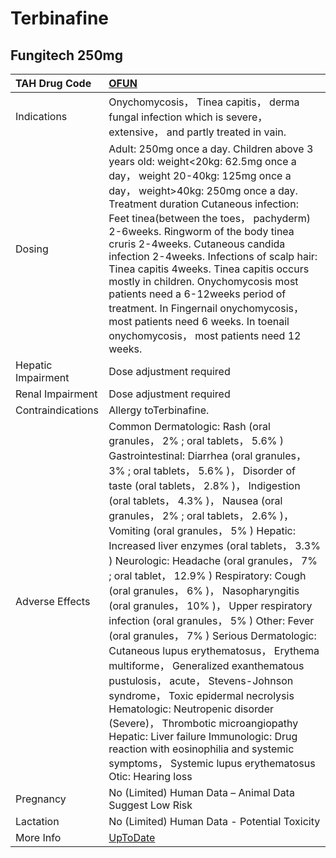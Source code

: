 # Terbinafine

## Fungitech 250mg

| TAH Drug Code      | [OFUN](https://www.tahsda.org.tw/drugs/hissearch.php?drug_code=OFUN)                                                                                                                                                                                                                                                                                                                                                                                                                                                                                                                                                                                                                                                                                                                                                                                                                                                                                                                                                      |
|:-------------------|:--------------------------------------------------------------------------------------------------------------------------------------------------------------------------------------------------------------------------------------------------------------------------------------------------------------------------------------------------------------------------------------------------------------------------------------------------------------------------------------------------------------------------------------------------------------------------------------------------------------------------------------------------------------------------------------------------------------------------------------------------------------------------------------------------------------------------------------------------------------------------------------------------------------------------------------------------------------------------------------------------------------------------|
| Indications        | Onychomycosis， Tinea capitis， derma fungal infection which is severe， extensive， and partly treated in vain.                                                                                                                                                                                                                                                                                                                                                                                                                                                                                                                                                                                                                                                                                                                                                                                                                                                                                                          |
| Dosing             | Adult: 250mg once a day. Children above 3 years old: weight<20kg: 62.5mg once a day， weight 20-40kg: 125mg once a day， weight>40kg: 250mg once a day. Treatment duration Cutaneous infection: Feet tinea(between the toes， pachyderm) 2-6weeks. Ringworm of the body tinea cruris 2-4weeks. Cutaneous candida infection 2-4weeks. Infections of scalp hair: Tinea capitis 4weeks. Tinea capitis occurs mostly in children. Onychomycosis most patients need a 6-12weeks period of treatment. In Fingernail onychomycosis， most patients need 6 weeks. In toenail onychomycosis， most patients need 12 weeks.                                                                                                                                                                                                                                                                                                                                                                                                         |
| Hepatic Impairment | Dose adjustment required                                                                                                                                                                                                                                                                                                                                                                                                                                                                                                                                                                                                                                                                                                                                                                                                                                                                                                                                                                                                  |
| Renal Impairment   | Dose adjustment required                                                                                                                                                                                                                                                                                                                                                                                                                                                                                                                                                                                                                                                                                                                                                                                                                                                                                                                                                                                                  |
| Contraindications  | Allergy toTerbinafine.                                                                                                                                                                                                                                                                                                                                                                                                                                                                                                                                                                                                                                                                                                                                                                                                                                                                                                                                                                                                    |
| Adverse Effects    | Common Dermatologic: Rash (oral granules， 2% ; oral tablets， 5.6% ) Gastrointestinal: Diarrhea (oral granules， 3% ; oral tablets， 5.6% )， Disorder of taste (oral tablets， 2.8% )， Indigestion (oral tablets， 4.3% )， Nausea (oral granules， 2% ; oral tablets， 2.6% )， Vomiting (oral granules， 5% ) Hepatic: Increased liver enzymes (oral tablets， 3.3% ) Neurologic: Headache (oral granules， 7% ; oral tablet， 12.9% ) Respiratory: Cough (oral granules， 6% )， Nasopharyngitis (oral granules， 10% )， Upper respiratory infection (oral granules， 5% ) Other: Fever (oral granules， 7% ) Serious Dermatologic: Cutaneous lupus erythematosus， Erythema multiforme， Generalized exanthematous pustulosis， acute， Stevens-Johnson syndrome， Toxic epidermal necrolysis Hematologic: Neutropenic disorder (Severe)， Thrombotic microangiopathy Hepatic: Liver failure Immunologic: Drug reaction with eosinophilia and systemic symptoms， Systemic lupus erythematosus Otic: Hearing loss |
| Pregnancy          | No (Limited) Human Data – Animal Data Suggest Low Risk                                                                                                                                                                                                                                                                                                                                                                                                                                                                                                                                                                                                                                                                                                                                                                                                                                                                                                                                                                    |
| Lactation          | No (Limited) Human Data - Potential Toxicity                                                                                                                                                                                                                                                                                                                                                                                                                                                                                                                                                                                                                                                                                                                                                                                                                                                                                                                                                                              |
| More Info          | [UpToDate](https://www.uptodate.com/contents/terbinafine-drug-information)                                                                                                                                                                                                                                                                                                                                                                                                                                                                                                                                                                                                                                                                                                                                                                                                                                                                                                                                                |

